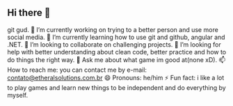 ## Hi there 👋 
git gud.
🔭 I’m currently working on trying to a better person and use more social media.
🌱 I’m currently learning how to use git and github, angular and .NET.
👯 I’m looking to collaborate on challenging projects.
🤔 I’m looking for help with better understanding about clean code, better practice and how to do things the right way.
💬 Ask me about what game im good at(none xD).
📫 How to reach me: you can contact me by e-mail: contato@etheralsolutions.com.br
😄 Pronouns: he/him
⚡ Fun fact: i like a lot to play games and learn new things to be independent and do everything by myself.

<!--
**VictorYCML/VictorYCML** is a ✨ _special_ ✨ repository because its `README.md` (this file) appears on your GitHub profile.

Here are some ideas to get you started:

- 🔭 I’m currently working on ...
- 🌱 I’m currently learning ...
- 👯 I’m looking to collaborate on ...
- 🤔 I’m looking for help with ...
- 💬 Ask me about ...
- 📫 How to reach me: ...
- 😄 Pronouns: ...
- ⚡ Fun fact: ...
-->
